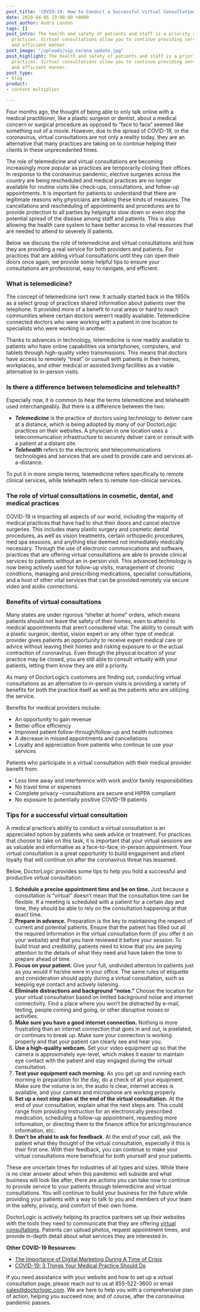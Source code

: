 ```yaml
---
post_title: 'COVID-19: How to Conduct a Successful Virtual Consultation'
date: 2020-04-06 19:00:00 +0000
post_author: Audra London
tags: []
post_intro: The health and safety of patients and staff is a priority among medical
  practices. Virtual consultations allow you to continue providing service in a private
  and efficient manner.
post_image: "/uploads/vip_corona_update.jpg"
post_highlight: The health and safety of patients and staff is a priority among medical
  practices. Virtual consultations allow you to continue providing service in a private
  and efficient manner.
post_type:
- blog
product:
- content multiplier

---
```

Four months ago, the thought of being able to only talk online with a medical practitioner, like a plastic surgeon or dentist, about a medical concern or surgical procedure as opposed to “face to face” seemed like something out of a movie. However, due to the spread of COVID-19, or the coronavirus, virtual consultations are not only a reality today, they are an alternative that many practices are taking on to continue helping their clients in these unprecedented times.

The role of telemedicine and virtual consultations are becoming increasingly more popular as practices are temporarily closing their offices. In response to the coronavirus pandemic, elective surgeries across the country are being rescheduled and medical practices are no longer available for routine visits like check-ups, consultations, and follow-up appointments. It is important for patients to understand that there are legitimate reasons why physicians are taking these kinds of measures. The cancellations and rescheduling of appointments and procedures are to provide protection to all parties by helping to slow down or even stop the potential spread of the disease among staff and patients. This is also allowing the health care system to have better access to vital resources that are needed to attend to severely ill patients.

Below we discuss the role of telemedicine and virtual consultations and how they are providing a real service for both providers and patients. For practices that are adding virtual consultations until they can open their doors once again, we provide some helpful tips to ensure your consultations are professional, easy to navigate, and efficient.

### **What is telemedicine?**

The concept of telemedicine isn’t new. It actually started back in the 1950s as a select group of practices shared information about patients over the telephone. It provided more of a benefit to rural areas or hard to reach communities where certain doctors weren’t readily available. Telemedicine connected doctors who were working with a patient in one location to specialists who were working in another.

Thanks to advances in technology, telemedicine is now readily available to patients who have online capabilities via smartphones, computers, and tablets through high-quality video transmissions. This means that doctors have access to remotely “treat” or consult with patients in their homes, workplaces, and other medical or assisted living facilities as a viable alternative to in-person visits.

### **Is there a difference between telemedicine and telehealth?**

Especially now, it is common to hear the terms telemedicine and telehealth used interchangeably. But there is a difference between the two:

* **_Telemedicine_** is the practice of doctors using technology to deliver care at a distance, which is being adopted by many of our DoctorLogic practices on their websites. A physician in one location uses a telecommunication infrastructure to securely deliver care or consult with a patient at a distant site.
* **_Telehealth_** refers to the electronic and telecommunications technologies and services that are used to provide care and services at-a-distance.

To put it in more simple terms, telemedicine refers specifically to remote clinical services, while telehealth refers to remote non-clinical services.

### **The role of virtual consultations in cosmetic, dental, and medical practices**

COVID-19 is impacting all aspects of our world, including the majority of medical practices that have had to shut their doors and cancel elective surgeries. This includes many plastic surgery and cosmetic dental procedures, as well as vision treatments, certain orthopedic procedures, med spa sessions, and anything else deemed not immediately medically necessary. Through the use of electronic communications and software, practices that are offering virtual consultations are able to provide clinical services to patients without an in-person visit. This advanced technology is now being actively used for follow-up visits, management of chronic conditions, managing and prescribing medications, specialist consultations, and a host of other vital services that can be provided remotely via secure video and audio connections.

### **Benefits of virtual consultations**

Many states are under rigorous “shelter at home” orders, which means patients should not leave the safety of their homes, even to attend to medical appointments that aren’t considered vital. The ability to consult with a plastic surgeon, dentist, vision expert or any other type of medical provider gives patients an opportunity to receive expert medical care or advice without leaving their homes and risking exposure to or the actual contraction of coronavirus. Even though the physical location of your practice may be closed, you are still able to consult virtually with your patients, letting them know they are still a priority.

As many of DoctorLogic’s customers are finding out, conducting virtual consultations as an alternative to in-person visits is providing a variety of benefits for both the practice itself as well as the patients who are utilizing the service.

Benefits for medical providers include:

* An opportunity to gain revenue
* Better office efficiency
* Improved patient follow-through/follow-up and health outcomes
* A decrease in missed appointments and cancellations
* Loyalty and appreciation from patients who continue to use your services

Patients who participate in a virtual consultation with their medical provider benefit from:

* Less time away and interference with work and/or family responsibilities
* No travel time or expenses
* Complete privacy –consultations are secure and HIPPA compliant
* No exposure to potentially positive COVID-19 patients

### **Tips for a successful virtual consultation**

A medical practice’s ability to conduct a virtual consultation is an appreciated option by patients who seek advice or treatment. For practices that choose to take on this task, it is important that your virtual sessions are as valuable and informative as a face-to-face, in-person appointment. Your virtual consultation is a great opportunity to build engagement and client loyalty that will continue on after the coronavirus threat has lessened.

Below, DoctorLogic provides some tips to help you hold a successful and productive virtual consultation:

1. **Schedule a precise appointment time and be on time.** Just because a consultation is “virtual” doesn’t mean that the consultation time can be flexible. If a meeting is scheduled with a patient for a certain day and time, they should be able to rely on the consultation happening at that exact time.
2. **Prepare in advance.** Preparation is the key to maintaining the respect of current and potential patients. Ensure that the patient has filled out all the required information in the virtual consultation form (if you offer it on your website) and that you have reviewed it before your session. To build trust and credibility, patients need to know that you are paying attention to the details of what they need and have taken the time to prepare ahead of time.
3. **Focus on your patient.** Give your full, undivided attention to patients just as you would if he/she were in your office. The same rules of etiquette and consideration should apply during a virtual consultation, such as keeping eye contact and actively listening.
4. **Eliminate distractions and background “noise.”** Choose the location for your virtual consultation based on limited background noise and internet connectivity. Find a place where you won’t be distracted by e-mail, texting, people coming and going, or other disruptive noises or activities.
5. **Make sure you have a good internet connection.** Nothing is more frustrating than an internet connection that goes in and out, is pixelated, or continues to break up. Make sure your connection is working properly and that your patient can clearly see and hear you.
6. **Use a high-quality webcam.** Set your video equipment up so that the camera is approximately eye-level, which makes it easier to maintain eye contact with the patient and stay engaged during the virtual consultation.
7. **Test your equipment each morning.** As you get up and running each morning in preparation for the day, do a check of all your equipment. Make sure the volume is on, the audio is clear, internet access is available, and your camera and microphone are working properly.
8. **Set up a next step plan at the end of the virtual consultation.** At the end of your consultation, explain what the next steps are. This could range from providing instruction for an electronically prescribed medication, scheduling a follow-up appointment, requesting more information, or directing them to the finance office for pricing/insurance information, etc.
9. **Don’t be afraid to ask for feedback**. At the end of your call, ask the patient what they thought of the virtual consultation, especially if this is their first one. With their feedback, you can continue to make your virtual consultations more beneficial for both yourself and your patients.

These are uncertain times for industries of all types and sizes. While there is no clear answer about when this pandemic will subside and what business will look like after, there are actions you can take now to continue to provide service to your patients through telemedicine and virtual consultations. You will continue to build your business for the future while providing your patients with a way to talk to you and members of your team in the safety, privacy, and comfort of their own home.

DoctorLogic is actively helping its practice partners set up their websites with the tools they need to communicate that they are offering [virtual consultations](https://vipplasticsurgery.com/virtual-consultations). Patients can upload photos, request appointment times, and provide in-depth detail about what services they are interested in.

**Other COVID-19 Resources:**

* [The Importance of Digital Marketing During A Time of Crisis](https://doctorlogic.com/blog/2020-03-26-covid-19-the-importance-of-digital-marketing-during-a-time-of-crisis.html)
* [COVID-19: 3 Things Your Medical Practice Should Do](https://doctorlogic.com/blog/2020-03-19covid-3-things-your-medical-practice.html)

If you need assistance with your website and how to set up a virtual consultation page, please reach out to us at 855-522-3600 or email [sales@doctorlogic.com](mailto:sales@doctorlogic.com). We are here to help you with a comprehensive plan of action, helping you succeed now, and of course, after the coronavirus pandemic passes.